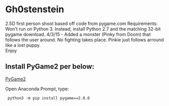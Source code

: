 # Gh0stenstein
2.5D first person shoot based off code from pygame.com
Requirements: Won't run on Python 3.  Instead, install Python 2.7 and the matching 32-bit pygame download.
4/3/15 - Added a monster (Pinky from Doom) that follows the user around.  No fighting takes place.  Pinkie just follows arround like a lost puppy.   
Enjoy

Install PyGame2 per below:
--------------------------
[PyGame2](https://github.com/pygame/pygame/releases/tag/2.0.0)

Open Anaconda Prompt, type:
    
     python3 -m pip install pygame==2.0.0

